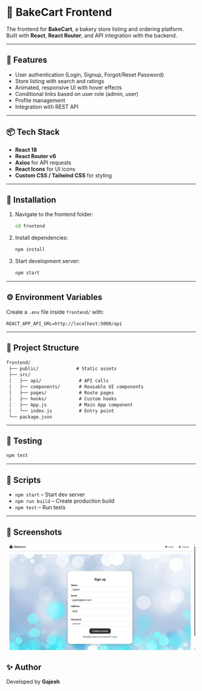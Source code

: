 

# 🍞 BakeCart Frontend

The frontend for **BakeCart**, a bakery store listing and ordering platform.  
Built with **React**, **React Router**, and API integration with the backend.

---

## 🚀 Features
- User authentication (Login, Signup, Forgot/Reset Password)
- Store listing with search and ratings
- Animated, responsive UI with hover effects
- Conditional links based on user role (admin, user)
- Profile management
- Integration with REST API

---

## 📦 Tech Stack
- **React 18**
- **React Router v6**
- **Axios** for API requests
- **React Icons** for UI icons
- **Custom CSS / Tailwind CSS** for styling

---

## 🔧 Installation

1. Navigate to the frontend folder:
   ```bash
   cd frontend


2. Install dependencies:

   ```bash
   npm install
   ```

3. Start development server:

   ```bash
   npm start
   ```

---

## ⚙️ Environment Variables

Create a `.env` file inside `frontend/` with:

```env
REACT_APP_API_URL=http://localhost:5000/api
```

---

## 📂 Project Structure

```
frontend/
 ├── public/              # Static assets
 ├── src/
 │   ├── api/              # API calls
 │   ├── components/       # Reusable UI components
 │   ├── pages/            # Route pages
 │   ├── hooks/            # Custom hooks
 │   ├── App.js            # Main App component
 │   └── index.js          # Entry point
 └── package.json
```

---

## 🧪 Testing

```bash
npm test
```

---

## 📜 Scripts

* `npm start` – Start dev server
* `npm run build` – Create production build
* `npm test` – Run tests

---

## 📸 Screenshots

![App Screenshot](Screenshots/photo_6122692055198188391_y.jpg)




## ✨ Author

Developed by **Gajesh**



